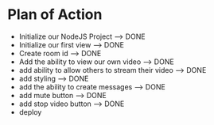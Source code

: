 # Plan of Action

- Initialize our NodeJS Project --> DONE
- Initialize our first view --> DONE
- Create room id --> DONE
- Add the ability to view our own video --> DONE
- add ability to allow others to stream their video --> DONE
- add styling --> DONE
- add the ability to create messages --> DONE
- add mute button --> DONE
- add stop video button --> DONE
- deploy
